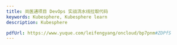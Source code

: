 ```yaml
---
title: 尚医通项目 DevOps 实战流水线拉取代码
keywords: Kubesphere, Kubesphere learn
description: Kubesphere

pdfUrl: https://www.yuque.com/leifengyang/oncloud/bp7pnm#ZDPfS
---
```


